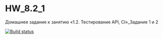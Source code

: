 # HW_8.2_1
Домашнее задание к занятию «1.2. Тестирование API, CI»_Задание 1 и 2

[![Build status](https://ci.appveyor.com/api/projects/status/oery30v3y2n28fnw?svg=true)](https://ci.appveyor.com/project/Kanger79/hw-8-2-1)
